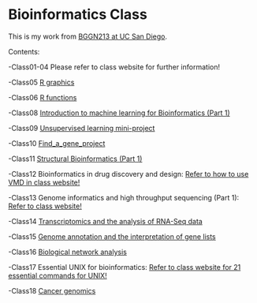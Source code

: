 # Bioinformatics Class
This is my work from [BGGN213 at UC San Diego](https://bioboot.github.io/bggn213_F19/).

Contents:

-Class01-04 Please refer to class website for further information! 

-Class05 [R graphics](https://github.com/TiantaiM/bggn213/blob/master/class05/class05.md) 

-Class06 [R functions](https://github.com/TiantaiM/bggn213/blob/master/class06/class06.md)

-Class08 [Introduction to machine learning for Bioinformatics (Part 1)](https://github.com/TiantaiM/bggn213/blob/master/Class08/class08.md)

-Class09 [Unsupervised learning mini-project](https://github.com/TiantaiM/bggn213/blob/master/Class09/class09.md)

-Class10 [Find_a_gene_project](https://github.com/TiantaiM/bggn213/blob/master/Find_a_gene_project/BGGN213_F19_t2ma.pdf)

-Class11 [Structural Bioinformatics (Part 1)](https://github.com/TiantaiM/bggn213/blob/master/class11/class11.md)

-Class12 Bioinformatics in drug discovery and design: [Refer to how to use VMD in class website!](https://bioboot.github.io/bggn213_F19/class-material/lab-12-bggn213.pdf)

-Class13 Genome informatics and high throughput sequencing (Part 1): [Refer to class website!](https://bioboot.github.io/bggn213_F19/class-material/lab-13-bggn213.pdf)

-Class14 [Transcriptomics and the analysis of RNA-Seq data](https://github.com/TiantaiM/bggn213/blob/master/class14/class14.md)

-Class15 [Genome annotation and the interpretation of gene lists](https://github.com/TiantaiM/bggn213/blob/master/class15/class15.html)

-Class16 [Biological network analysis](https://github.com/TiantaiM/bggn213/blob/master/class16/class16.Rmd)

-Class17 Essential UNIX for bioinformatics: [Refer to class website for 21 essential commands for UNIX!](https://bioboot.github.io/bggn213_F19/class-material/17_blast-01/)

-Class18 [Cancer genomics](https://github.com/TiantaiM/bggn213/blob/master/class18/class18.md)


